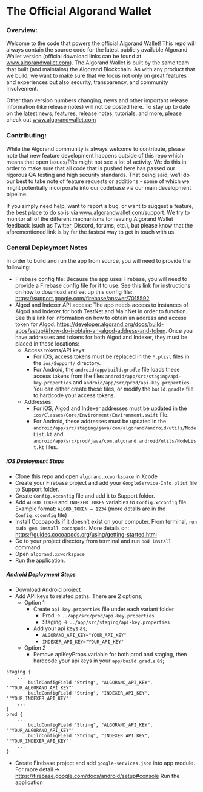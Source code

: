# The Official Algorand Wallet #
### Overview: ###
Welcome to the code that powers the official Algorand Wallet! This repo will always contain the source code for the latest publicly available Algorand Wallet version (official download links can be found at www.algorandwallet.com). The Algorand Wallet is built by the same team that built (and maintains) the Algorand Blockchain. As with any product that we build, we want to make sure that we focus not only on great features and experiences but also security, transparency, and community involvement.

Other than version numbers changing, news and other important release information (like release notes) will not be posted here. To stay up to date on the latest news, features, release notes, tutorials, and more, please check out www.algorandwallet.com  

### Contributing: ###
While the Algorand community is always welcome to contribute, please note that new feature development happens outside of this repo which means that open issues/PRs might not see a lot of activity. We do this in order to make sure that all code that is pushed here has passed our rigorous QA testing and high security standards. That being said, we’ll do our best to take note of feature requests or additions - some of which we might potentially incorporate into our codebase via our main development pipeline. 

If you simply need help, want to report a bug, or want to suggest a feature, the best place to do so is via www.algorandwallet.com/support. We try to monitor all of the different mechanisms for leaving Algorand Wallet feedback (such as Twitter, Discord, forums, etc.), but please know that the aforementioned link is by far the fastest way to get in touch with us. 

### General Deployment Notes ###
In order to build and run the app from source, you will need to provide the following:
- Firebase config file: Because the app uses Firebase, you will need to provide a Firebase config file for it to use. See this link for instructions on how to download and set up this config file: https://support.google.com/firebase/answer/7015592
- Algod and Indexer API access: The app needs access to instances of Algod and Indexer for both TestNet and MainNet in order to function. See this link for information on how to obtain an address and access token for Algod: https://developer.algorand.org/docs/build-apps/setup/#how-do-i-obtain-an-algod-address-and-token. Once you have addresses and tokens for both Algod and Indexer, they must be placed in these locations:
  - Access tokens/API keys: 
    - For iOS, access tokens must be replaced in the `*.plist` files in the `ios/Support/` directory. 
    - For Android, the `android/app/build.gradle` file loads these access tokens from the files `android/app/src/staging/api-key.properties` and `android/app/src/prod/api-key.properties`. You can either create these files, or modify the `build.gradle` file to hardcode your access tokens.
  - Addresses: 
    - For iOS, Algod and Indexer addresses must be updated in the `ios/Classes/Core/Environment/Environment.swift` file. 
    - For Android, these addresses must be updated in the `android/app/src/staging/java/com/algorand/android/utils/NodeList.kt` and `android/app/src/prod/java/com.algorand.android/utils/NodeList.kt` files.

##### iOS Deployment Steps
- Clone this repo and open `algorand.xcworkspace` in Xcode 
- Create your Firebase project and add your `GoogleService-Info.plist` file to Support folder.
- Create `Config.xcconfig` file and add it to Support folder.
- Add `ALGOD_TOKEN` and `INDEXER_TOKEN` variables to `Config.xcconfig` file. Example format: `ALGOD_TOKEN = 1234` (more details are in the `Config.xcconfig` file)
- Install Cocoapods if it doesn’t exist on your computer. From terminal, `run sudo gem install cocoapods`. More details on: https://guides.cocoapods.org/using/getting-started.html
- Go to your project directory from terminal and run `pod install` command.
- Open `algorand.xcworkspace`
- Run the application. 

##### Android Deployment Steps
- Download Android project
- Add API keys to related paths. There are 2 options;
  - Option 1
    - Create `api-key.properties` file under each variant folder
      - Prod -> `../app/src/prod/api-key.properties`
      - Staging → `../app/src/staging/api-key.properties`
    - Add your api keys as;
      - `ALGORAND_API_KEY="YOUR_API_KEY"`
      - `INDEXER_API_KEY="YOUR_API_KEY"`
  - Option 2
    - Remove apiKeyProps variable for both prod and staging, then hardcode your api keys in your `app/build.gradle` as;
```
staging {
    ...
        buildConfigField "String", "ALGORAND_API_KEY", '"YOUR_ALGORAND_API_KEY"'
        buildConfigField "String", "INDEXER_API_KEY", '"YOUR_INDEXER_API_KEY"'
    ...
}
prod {
    ...
        buildConfigField "String", "ALGORAND_API_KEY", '"YOUR_ALGORAND_API_KEY"'
        buildConfigField "String", "INDEXER_API_KEY", '"YOUR_INDEXER_API_KEY"'
    ...
}
```
- Create Firebase project and add `google-services.json` into app module. For more detail → https://firebase.google.com/docs/android/setup#console
Run the application
